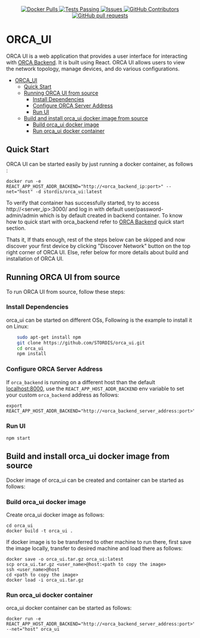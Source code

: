 <p align="center">
<a href="https://hub.docker.com/r/stordis/orca_ui/">
      <img alt="Docker Pulls" src="https://img.shields.io/docker/pulls/stordis/orca_ui?style=for-the-badge&logo=docker&logoColor=white&link=https%3A%2F%2Fhub.docker.com%2Fr%2Fstordis%2Forca_ui" />
    </a>
<a href="https://github.com/stordis/orca_ui/actions">
      <img alt="Tests Passing" src="https://img.shields.io/github/actions/workflow/status/stordis/orca_ui/docker-publish.yml?style=for-the-badge&logo=github&link=https%3A%2F%2Fgithub.com%2FSTORDIS%2Forca_ui%2Factions
      " />
</a>
<a href="https://github.com/stordis/orca_ui/issues">
      <img alt="Issues" src="https://img.shields.io/github/issues/stordis/orca_ui?style=for-the-badge&logo=github&link=https%3A%2F%2Fgithub.com%2FSTORDIS%orca_ui%2Fissues
      " />
</a>
<a href="https://github.com/stordis/orca_ui/graphs/contributors">
      <img alt="GitHub Contributors" src="https://img.shields.io/github/contributors/stordis/orca_ui?style=for-the-badge&logo=github&link=https%3A%2F%2Fgithub.com%2FSTORDIS%orca_ui%2Fgraphs%2Fcontributors" />
</a>
<a href="https://github.com/stordis/orca_ui/pulls?q=">
      <img alt="GitHub pull requests" src="https://img.shields.io/github/issues-pr/stordis/orca_ui?color=0088ff&style=for-the-badge&logo=github&link=https%3A%2F%2Fgithub.com%2FSTORDIS%orca_ui%2Fpulls" />
</a>
</p>


# ORCA_UI
ORCA UI is a web application that provides a user interface for interacting with [ORCA Backend](https://github.com/STORDIS/orca_backend). It is built using React. ORCA UI allows users to view the network topology, manage devices, and do various configurations.
- [ORCA\_UI](#orca_ui)
  - [Quick Start](#quick-start)
  - [Running ORCA UI from source](#running-orca-ui-from-source)
    - [Install Dependencies](#install-dependencies)
    - [Configure ORCA Server Address](#configure-orca-server-address)
    - [Run UI](#run-ui)
  - [Build and install orca\_ui docker image from source](#build-and-install-orca_ui-docker-image-from-source)
    - [Build orca\_ui docker image](#build-orca_ui-docker-image)
    - [Run orca\_ui docker container](#run-orca_ui-docker-container)

## Quick Start
ORCA UI can be started easily by just running a docker container, as follows :
        
    docker run -e REACT_APP_HOST_ADDR_BACKEND="http://<orca_backend_ip:port>" --net="host" -d stordis/orca_ui:latest

To verify that container has successfully started, try to access http://<server_ip>:3000/ and log in with default user/password- admin/admin which is by default created in backend container. To know how to quick start with orca_backend refer to [ORCA Backend](https://github.com/STORDIS/orca_backend) quick start section. 

Thats it, If thats enough, rest of the steps below can be skipped and now discover your first device by clicking "Discover Network" button on the top right corner of ORCA UI. Else, refer below for more details about build and installation of ORCA UI.

## Running ORCA UI from source
To run ORCA UI from source, follow these steps:

### Install Dependencies
orca_ui can be started on different OSs, Following is the example to install it on Linux:
```bash
    sudo apt-get install npm
    git clone https://github.com/STORDIS/orca_ui.git
    cd orca_ui
    npm install
```
### Configure ORCA Server Address
If `orca_backend` is running on a different host than the default [localhost:8000](http://localhost:8000), use the `REACT_APP_HOST_ADDR_BACKEND` env variable to set your custom `orca_backend` address as follows:
    
    export REACT_APP_HOST_ADDR_BACKEND="http://<orca_backend_server_address:port>"

### Run UI
    npm start

## Build and install orca_ui docker image from source

Docker image of orca_ui can be created and container can be started as follows:
### Build orca_ui docker image
Create orca_ui docker image as follows:

    cd orca_ui
    docker build -t orca_ui .

If docker image is to be transferred to other machine to run there, first save the image locally, transfer to desired machine and load there as follows:

    docker save -o orca_ui.tar.gz orca_ui:latest
    scp orca_ui.tar.gz <user_name>@host:<path to copy the image>
    ssh <user_name>@host
    cd <path to copy the image>
    docker load -i orca_ui.tar.gz
### Run orca_ui docker container
orca_ui docker container can be started as follows:

    docker run -e REACT_APP_HOST_ADDR_BACKEND="http://<orca_backend_server_address:port>" --net="host" orca_ui
